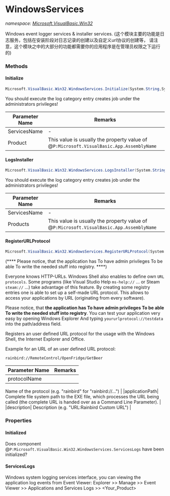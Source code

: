 ﻿# WindowsServices
_namespace: [Microsoft.VisualBasic.Win32](./index.md)_

Windows event logger services & installer services.
 (这个模块主要的功能是日志服务，包括在安装阶段对日志记录的创建以及自定义url协议的创建等，
 请注意，这个模块之中的大部分的功能都需要你的应用程序是在管理员权限之下运行的)



### Methods

#### Initialize
```csharp
Microsoft.VisualBasic.Win32.WindowsServices.Initialize(System.String,System.String)
```
You should execute the log category entry creates job under the administrators privileges!

|Parameter Name|Remarks|
|--------------|-------|
|ServicesName|-|
|Product|This value is usually the property value of @``P:Microsoft.VisualBasic.App.AssemblyName``|


#### LogsInstaller
```csharp
Microsoft.VisualBasic.Win32.WindowsServices.LogsInstaller(System.String,System.String[])
```
You should execute the log category entry creates job under the administrators privileges!

|Parameter Name|Remarks|
|--------------|-------|
|ServicesName|-|
|Products|This value is usually the property value of @``P:Microsoft.VisualBasic.App.AssemblyName``|


#### RegisterURLProtocol
```csharp
Microsoft.VisualBasic.Win32.WindowsServices.RegisterURLProtocol(System.String,System.String,System.String)
```
(**** Please notice, that the application has To have admin privileges To be able To write the needed stuff into registry. ****)
 
 Everyone knows HTTP-URLs. Windows Shell also enables to define own ``URL protocols``. 
 Some programs (like Visual Studio Help ``ms-help://`` ... or Steam ``steam://`` ...) take advantage of this feature. 
 By creating some registry entries one is able to set up a self-made URL protocol. 
 This allows to access your applications by URL (originating from every software).
 
 Please notice, that **the application has To have admin privileges To be able To write the needed stuff into registry**. 
 You can test your application very easy by opening Windows Explorer And typing ``yoururlprotocol://testdata`` 
 into the path/address field.
 
 Registers an user defined URL protocol for the usage with the Windows Shell, the Internet Explorer and Office.
 
 Example for an URL of an user defined URL protocol:
 
 ```
 rainbird://RemoteControl/OpenFridge/GetBeer
 ```

|Parameter Name|Remarks|
|--------------|-------|
|protocolName|
 Name of the protocol (e.g. "rainbird" for "rainbird://...")
 |
|applicationPath|
 Complete file system path to the EXE file, which processes the URL being called (the complete URL is handed over as a Command Line Parameter).
 |
|description|
 Description (e.g. "URL:Rainbird Custom URL")
 |



### Properties

#### Initialized
Does component @``P:Microsoft.VisualBasic.Win32.WindowsServices.ServicesLogs`` have been initialized?
#### ServicesLogs
Windows system logging services interface, you can viewing the application log events from Event Viewer:
 Explorer >> Manage >> Event Viewer >> Applications and Services Logs >> <Your_Product>
